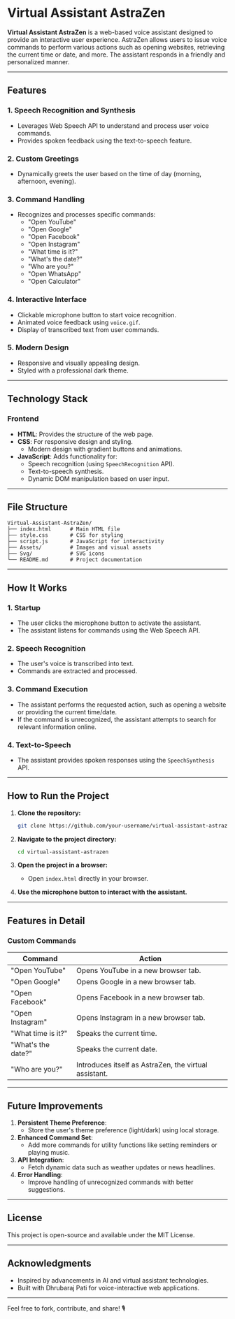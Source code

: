# Virtual Assistant AstraZen

**Virtual Assistant AstraZen** is a web-based voice assistant designed to provide an interactive user experience. AstraZen allows users to issue voice commands to perform various actions such as opening websites, retrieving the current time or date, and more. The assistant responds in a friendly and personalized manner.

---

## Features

### 1. **Speech Recognition and Synthesis**
- Leverages Web Speech API to understand and process user voice commands.
- Provides spoken feedback using the text-to-speech feature.

### 2. **Custom Greetings**
- Dynamically greets the user based on the time of day (morning, afternoon, evening).

### 3. **Command Handling**
- Recognizes and processes specific commands:
  - "Open YouTube"
  - "Open Google"
  - "Open Facebook"
  - "Open Instagram"
  - "What time is it?"
  - "What's the date?"
  - "Who are you?"
  - "Open WhatsApp"
  - "Open Calculator"

### 4. **Interactive Interface**
- Clickable microphone button to start voice recognition.
- Animated voice feedback using `voice.gif`.
- Display of transcribed text from user commands.

### 5. **Modern Design**
- Responsive and visually appealing design.
- Styled with a professional dark theme.

---

## Technology Stack

### Frontend
- **HTML**: Provides the structure of the web page.
- **CSS**: For responsive design and styling.
  - Modern design with gradient buttons and animations.
- **JavaScript**: Adds functionality for:
  - Speech recognition (using `SpeechRecognition` API).
  - Text-to-speech synthesis.
  - Dynamic DOM manipulation based on user input.

---

## File Structure

```
Virtual-Assistant-AstraZen/
├── index.html      # Main HTML file
├── style.css       # CSS for styling
├── script.js       # JavaScript for interactivity
├── Assets/         # Images and visual assets
├── Svg/            # SVG icons
└── README.md       # Project documentation
```

---

## How It Works

### 1. **Startup**
- The user clicks the microphone button to activate the assistant.
- The assistant listens for commands using the Web Speech API.

### 2. **Speech Recognition**
- The user's voice is transcribed into text.
- Commands are extracted and processed.

### 3. **Command Execution**
- The assistant performs the requested action, such as opening a website or providing the current time/date.
- If the command is unrecognized, the assistant attempts to search for relevant information online.

### 4. **Text-to-Speech**
- The assistant provides spoken responses using the `SpeechSynthesis` API.

---

## How to Run the Project

1. **Clone the repository:**
   ```bash
   git clone https://github.com/your-username/virtual-assistant-astrazen.git
   ```

2. **Navigate to the project directory:**
   ```bash
   cd virtual-assistant-astrazen
   ```

3. **Open the project in a browser:**
   - Open `index.html` directly in your browser.

4. **Use the microphone button to interact with the assistant.**

---

## Features in Detail

### **Custom Commands**
| Command             | Action                                                                 |
|---------------------|----------------------------------------------------------------------|
| "Open YouTube"      | Opens YouTube in a new browser tab.                                  |
| "Open Google"       | Opens Google in a new browser tab.                                   |
| "Open Facebook"     | Opens Facebook in a new browser tab.                                 |
| "Open Instagram"    | Opens Instagram in a new browser tab.                                |
| "What time is it?"  | Speaks the current time.                                             |
| "What's the date?"  | Speaks the current date.                                             |
| "Who are you?"      | Introduces itself as AstraZen, the virtual assistant.                |

---

## Future Improvements

1. **Persistent Theme Preference**:
   - Store the user's theme preference (light/dark) using local storage.
2. **Enhanced Command Set**:
   - Add more commands for utility functions like setting reminders or playing music.
3. **API Integration**:
   - Fetch dynamic data such as weather updates or news headlines.
4. **Error Handling**:
   - Improve handling of unrecognized commands with better suggestions.

---

## License
This project is open-source and available under the MIT License.

---

## Acknowledgments
- Inspired by advancements in AI and virtual assistant technologies.
- Built with Dhrubaraj Pati for voice-interactive web applications.

---

Feel free to fork, contribute, and share! 🎙️

